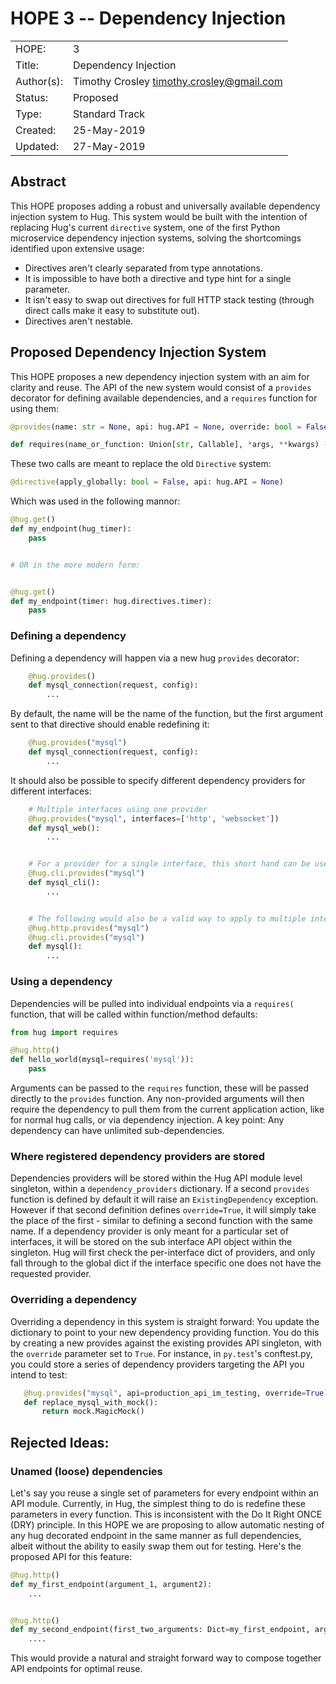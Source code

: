 # HOPE 3 -- Dependency Injection

|             |                                             |
| ------------| ------------------------------------------- |
| HOPE:       | 3                                           |
| Title:      | Dependency Injection                        |
| Author(s):  | Timothy Crosley <timothy.crosley@gmail.com> |
| Status:     | Proposed                                    |
| Type:       | Standard Track                              |
| Created:    | 25-May-2019                                 |
| Updated:    | 27-May-2019                                 |

## Abstract

This HOPE proposes adding a robust and universally available dependency injection system to Hug.
This system would be built with the intention of replacing Hug's current `directive` system, one of the first Python microservice dependency injection systems, solving the shortcomings identified upon extensive usage:

- Directives aren't clearly separated from type annotations.
- It is impossible to have both a directive and type hint for a single parameter.
- It isn't easy to swap out directives for full HTTP stack testing (through direct calls make it easy to substitute out).
- Directives aren't nestable.

## Proposed Dependency Injection System

This HOPE proposes a new dependency injection system with an aim for clarity and reuse.
The API of the new system would consist of a `provides` decorator for defining available dependencies, and a `requires` function for using them:

```python
@provides(name: str = None, api: hug.API = None, override: bool = False)

def requires(name_or_function: Union[str, Callable], *args, **kwargs) -> Any
```

These two calls are meant to replace the old `Directive` system:

```python
@directive(apply_globally: bool = False, api: hug.API = None)
```

Which was used in the following mannor:

```python
@hug.get()
def my_endpoint(hug_timer):
    pass


# OR in the more modern form:


@hug.get()
def my_endpoint(timer: hug.directives.timer):
    pass
```


### Defining a dependency

Defining a dependency will happen via a new hug `provides` decorator:

```python
    @hug.provides()
    def mysql_connection(request, config):
        ...
```

By default, the name will be the name of the function, but the first argument sent to that directive should enable redefining it:

```python
    @hug.provides("mysql")
    def mysql_connection(request, config):
        ...
```

It should also be possible to specify different dependency providers for different interfaces:

```python
    # Multiple interfaces using one provider
    @hug.provides("mysql", interfaces=['http', 'websocket'])
    def mysql_web():
        ...


    # For a provider for a single interface, this short hand can be used
    @hug.cli.provides("mysql")
    def mysql_cli():
        ...


    # The following would also be a valid way to apply to multiple interfaces
    @hug.http.provides("mysql")
    @hug.cli.provides("mysql")
    def mysql():
        ...
```

### Using a dependency

Dependencies will be pulled into individual endpoints via a `requires(` function, that will be called within function/method defaults:

```python
from hug import requires

@hug.http()
def hello_world(mysql=requires('mysql')):
    pass
```

Arguments can be passed to the `requires` function, these will be passed directly to the `provides` function.
Any non-provided arguments will then require the dependency to pull them from the current application action, like for normal hug calls,
or via dependency injection. A key point: Any dependency can have unlimited sub-dependencies.

### Where registered dependency providers are stored

Dependencies providers will be stored within the Hug API module level singleton, within a `dependency_providers` dictionary.
If a second `provides` function is defined by default it will raise an `ExistingDependency` exception. However if that second definition defines `override=True`, it will simply take the place of the first - similar to defining a second function with the same name. If a dependency provider is only meant for a particular set of interfaces, it will be stored on the sub interface API object within the singleton. Hug will first check the per-interface dict of providers, and only fall through to the global dict if the interface specific one does not have the requested provider.

### Overriding a dependency

Overriding a dependency in this system is straight forward: You update the dictionary to point to your new dependency providing function. You do this by creating a new provides against the existing provides API singleton, with the `override` parameter set to `True`.
For instance, in `py.test`'s conftest.py, you could store a series of dependency providers targeting the API you intend to test:

```python
   @hug.provides("mysql", api=production_api_im_testing, override=True)
   def replace_mysql_with_mock():
       return mock.MagicMock()
```

## Rejected Ideas:

### Unamed (loose) dependencies

Let's say you reuse a single set of parameters for every endpoint within an API module. Currently, in Hug, the simplest thing to do is redefine these parameters in every function.
This is inconsistent with the Do It Right ONCE (DRY) principle. In this HOPE we are proposing to allow automatic nesting of any hug decorated endpoint in the same manner as full dependencies,
albeit without the ability to easily swap them out for testing. Here's the proposed API for this feature:

```python
@hug.http()
def my_first_endpoint(argument_1, argument2):
    ...


@hug.http()
def my_second_endpoint(first_two_arguments: Dict=my_first_endpoint, arguement_3):
    ....
```

This would provide a natural and straight forward way to compose together API endpoints for optimal reuse.

